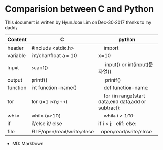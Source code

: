 
# Comparision between C and Python

This document is written by HyunJoon Lim on Dec-30-2017 thanks to my daddy
 
Content | C | python
-------- | --------------------------- | ------------------
header   | #include <stdio.h>          |     import <function-name>
variable | int/char/float a = 10       |   x=10
input    | scanf()                     |     input() or int(input(문자열))
output   | printf()                    |     printf()
function | int function-name()         |     def function-name:
for      | for (i=1;i<n;i++)           |     for i in range(start data,end data,add or subtract):
while    |  while (a<10)               |     while i < 100:
if       | if/else if/ else            |     if i < j: , elif: else:
file     | FILE/open/read/write/close  |   open/read/write/close


* MD: MarkDown
